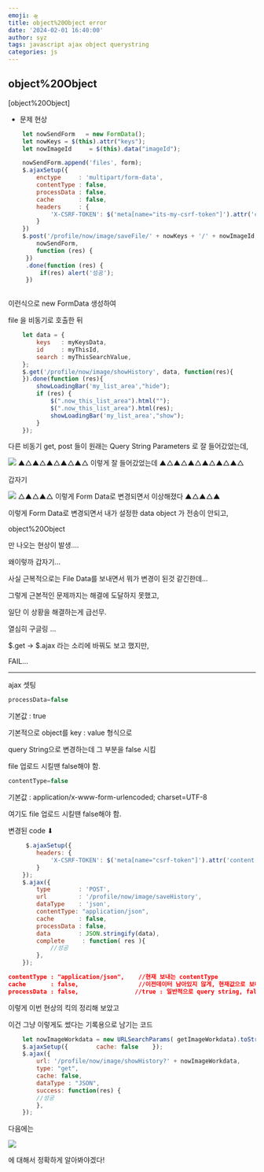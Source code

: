 ```yaml
---
emoji: 🛸
title: object%20Object error
date: '2024-02-01 16:40:00'
author: syz
tags: javascript ajax object querystring
categories: js
---
```


## object%20Object

[object%20Object]

* 문제 현상

```javascript
    let nowSendForm   = new FormData();
    let nowKeys = $(this).attr("keys");
    let nowImageId     = $(this).data("imageId");

    nowSendForm.append('files', form);
    $.ajaxSetup({
        enctype     : 'multipart/form-data',
        contentType : false,
        processData : false,
        cache       : false,
        headers     : {
            'X-CSRF-TOKEN': $('meta[name="its-my-csrf-token"]').attr('content')
        }
    })
    $.post('/profile/now/image/saveFile/' + nowKeys + '/' + nowImageId,
        nowSendForm, 
        function (res) {
     })
     .done(function (res) {
         if(res) alert('성공');
     })
             
```
이런식으로 new FormData 생성하여

file 을 비동기로 호출한 뒤

```javascript
    let data = {
        keys   : myKeysData,
        id     : myThisId,
        search : myThisSearchValue,
    };
    $.get('/profile/now/image/showHistory', data, function(res){
    }).done(function (res){
        showLoadingBar('my_list_area',"hide");
        if (res) {
            $(".now_this_list_area").html("");
            $(".now_this_list_area").html(res);
            showLoadingBar('my_list_area',"show");
        }
    });
```


다른 비동기 get, post 들이 원래는 Query String Parameters 로 잘 들어갔었는데, 

<span class="gatsby-resp-image-wrapper" style="margin-left: inherit">
<style>
.gatsby-resp-image-wrapper {
    margin-left: inherit !important;
}
</style>
    <img src="/query_string_param.png" style="margin-left: inherit">
</span>
▲△▲△▲△▲△▲△ 이렇게 잘 들어갔었는데 ▲△▲△▲△▲△▲△▲△

갑자기

<span class="gatsby-resp-image-wrapper" style="margin-left: inherit">
<style>
.gatsby-resp-image-wrapper {
    margin-left: inherit !important;
}
</style>
    <img src="/objectobject.png" style="margin-left: inherit">
</span>
△▲△▲△ 이렇게 Form Data로 변경되면서 이상해졌다 ▲△▲△▲

이렇게 Form Data로 변경되면서 내가 설정한 data object 가 전송이 안되고, 

object%20Object

만 나오는 현상이 발생....

왜이렇까 갑자기...

사실 근복적으로는 File Data를 보내면서 뭐가 변경이 된것 같긴한데...

그렇게 근본적인 문제까지는 해결에 도달하지 못했고, 

일단 이 상황을 해결하는게 급선무.

열심히 구글링 ...

$.get -> $.ajax 라는 소리에 바꿔도 보고 했지만,

FAIL...

***


ajax 셋팅 

```javascript
processData=false
```
기본값 : true

기본적으로 object를 key : value 형식으로 

query String으로 변경하는데 그 부분을 false 시킴

file 업로드 시킬땐 false해야 함.


```javascript
contentType=false
```
기본값 : application/x-www-form-urlencoded; charset=UTF-8

여기도 file 업로드 시킬땐 false해야 함.


변경된 code ⬇

```javascript
     $.ajaxSetup({
        headers: {
            'X-CSRF-TOKEN': $('meta[name="csrf-token"]').attr('content')
        }
    });
    $.ajax({
        type        : 'POST',
        url         : '/profile/now/image/saveHistory',
        dataType    : 'json',
        contentType: "application/json",
        cache       : false,
        processData : false,
        data        : JSON.stringify(data),
        complete     : function( res ){
            //성공
        },
    });
```

```json
contentType : "application/json",    //현재 보내는 contentType
cache       : false,                 //이전데이터 남아있지 않게, 현재값으로 보내게 캐시 처리
processData : false,                //true : 일반적으로 query string, false : query string 아닐떄 false
```

이렇게 이번 현상의 킥의 정리해 보았고

이건 그냥 이렇게도 썼다는 기록용으로 남기는 코드

```javascript
    let nowImageWorkdata = new URLSearchParams( getImageWorkdata).toString();
    $.ajaxSetup({        cache: false    });
    $.ajax({
        url: '/profile/now/image/showHistory?' + nowImageWorkdata,
        type: "get",
        cache: false,
        dataType : "JSON",
        success: function(res) {
        //성공
        },
    });
```

다음에는 

<span class="gatsby-resp-image-wrapper" style="margin-left: inherit">
<style>
.gatsby-resp-image-wrapper {
    margin-left: inherit !important;
}
</style>
    <img src="/formData.png" style="margin-left: inherit">
</span>

에 대해서 정확하게 알아봐야겠다!